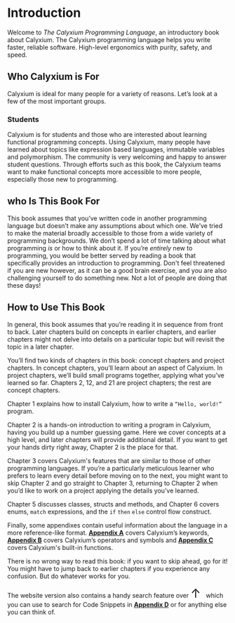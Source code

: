 # Introduction

Welcome to _The Calyxium Programming Language_, an introductory book about Calyxium. The Calyxium programming language helps you write faster, reliable software. High-level ergonomics with purity, safety, and speed.

## Who Calyxium is For
Calyxium is ideal for many people for a variety of reasons. Let’s look at a few of the most important groups.

### Students
Calyxium is for students and those who are interested about learning functional programming concepts. Using Calyxium, many people have learned about topics like expression based languages, immutable variables and polymorphism.  The community is very welcoming and happy to answer student questions. Through efforts such as this book, the Calyxium teams want to make functional concepts more accessible to more people, especially those new to programming.

## who Is This Book For

This book assumes that you’ve written code in another programming language but
doesn’t make any assumptions about which one. We’ve tried to make the material
broadly accessible to those from a wide variety of programming backgrounds. We
don’t spend a lot of time talking about what programming _is_ or how to think
about it. If you’re _entirely_ new to programming, you would be better served by
reading a book that specifically provides an introduction to programming. 
Don't feel threatened if you are new however, as it can be a good brain exercise,
and you are also challenging yourself to do something new. Not a lot of people
are doing that these days!

## How to Use This Book

In general, this book assumes that you’re reading it in sequence from front to
back. Later chapters build on concepts in earlier chapters, and earlier
chapters might not delve into details on a particular topic but will revisit
the topic in a later chapter.


You’ll find two kinds of chapters in this book: concept chapters and project
chapters. In concept chapters, you’ll learn about an aspect of Calyxium. In project
chapters, we’ll build small programs together, applying what you’ve learned so
far. Chapters 2, 12, and 21 are project chapters; the rest are concept chapters.

Chapter 1 explains how to install Calyxium, how to write a `“Hello, world!”` program.

Chapter 2 is a hands-on introduction to writing a program in Calyxium, having you build up a
number guessing game. Here we cover concepts at a high level, and later
chapters will provide additional detail. If you want to get your hands dirty
right away, Chapter 2 is the place for that. 

Chapter 3 covers Calyxium's features
that are similar to those of other programming languages. If you’re a particularly meticulous
learner who prefers to learn every detail before moving on to the next, you
might want to skip Chapter 2 and go straight to Chapter 3, returning to Chapter
2 when you’d like to work on a project applying the details you’ve learned.

Chapter 5 discusses classes, structs and methods, and Chapter 6 covers enums, `match` expressions, and the `if` `then` `else` control flow construct.

Finally, some appendixes contain useful information about the language in a more reference-like format. [**Appendix A**](appendix-01-keywords.md) covers Calyxium’s keywords, [**Appendix B**](appendix-02-operators.md) covers Calyxium’s operators and symbols and [**Appendix C**](appendix-03-functions.md) covers Calyxium's built-in functions.

There is no wrong way to read this book: if you want to skip ahead, go for it! You might have to jump back to earlier chapters if you experience any confusion. But do whatever works for you.

The website version also contains a handy search feature over <span id="arrow" style="display: inline-block; transition: transform 0.2s ease; font-size: 2em; transform-origin: center;">↑</span> &nbsp;&nbsp;which you can use to search for Code Snippets in [**Appendix D**](appendix-04-codebytes.md) or for anything else you can think of.

<style>
  #highlight-target {
    transition: box-shadow 0.2s ease, filter 0.2s ease;
  }

  .highlighted {
    box-shadow: 0 0 10px 3px #00ffff;
    filter: brightness(1.5);
  }
</style>

<script>
  const arrow = document.getElementById('arrow');
  const target = document.getElementById('search-toggle');

  function updateArrowRotation() {
    if (!arrow || !target) return;

    const arrowRect = arrow.getBoundingClientRect();
    const targetRect = target.getBoundingClientRect();

    const arrowX = arrowRect.left + arrowRect.width / 2;
    const arrowY = arrowRect.top + arrowRect.height / 2;
    const targetX = targetRect.left + targetRect.width / 2;
    const targetY = targetRect.top + targetRect.height / 2;

    const angleRad = Math.atan2(targetY - arrowY, targetX - arrowX);
    const angleDeg = angleRad * (180 / Math.PI);

    arrow.style.transform = `rotate(${angleDeg + 90}deg)`;
  }

  arrow.addEventListener('mouseenter', () => target.classList.add('highlighted'));
  arrow.addEventListener('mouseleave', () => target.classList.remove('highlighted'));

  window.addEventListener('load', updateArrowRotation);
  window.addEventListener('resize', updateArrowRotation);
  document.addEventListener('scroll', updateArrowRotation);
</script>